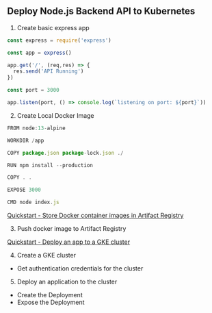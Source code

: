 ## Deploy Node.js Backend API to Kubernetes

1. Create basic express app

```js
const express = require('express')

const app = express()

app.get('/', (req,res) => {
  res.send('API Running')
})

const port = 3000

app.listen(port, () => console.log(`listening on port: ${port}`))
```

2. Create Local Docker Image

```js
FROM node:13-alpine

WORKDIR /app

COPY package.json package-lock.json ./

RUN npm install --production

COPY . .

EXPOSE 3000

CMD node index.js
```



[Quickstart - Store Docker container images in Artifact Registry](https://cloud.google.com/artifact-registry/docs/docker/store-docker-container-images)

3. Push docker image to Artifact Registry


[Quickstart - Deploy an app to a GKE cluster](https://cloud.google.com/kubernetes-engine/docs/deploy-app-cluster#dockerfile)

4. Create a GKE cluster
- Get authentication credentials for the cluster


5. Deploy an application to the cluster
- Create the Deployment
- Expose the Deployment
